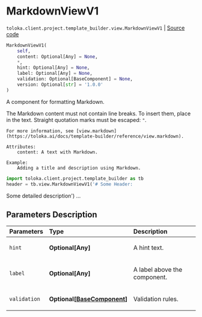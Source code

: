 # MarkdownViewV1
`toloka.client.project.template_builder.view.MarkdownViewV1` | [Source code](https://github.com/Toloka/toloka-kit/blob/v1.2.2/src/client/project/template_builder/view.py#L384)

```python
MarkdownViewV1(
    self,
    content: Optional[Any] = None,
    *,
    hint: Optional[Any] = None,
    label: Optional[Any] = None,
    validation: Optional[BaseComponent] = None,
    version: Optional[str] = '1.0.0'
)
```

A component for formatting Markdown.


The Markdown content must not contain line breaks. To insert them, place `
` in the text.
    Straight quotation marks must be escaped: `"`.

    For more information, see [view.markdown](https://toloka.ai/docs/template-builder/reference/view.markdown).

    Attributes:
        content: A text with Markdown.

    Example:
        Adding a title and description using Markdown.

```python
import toloka.client.project.template_builder as tb
header = tb.view.MarkdownViewV1('# Some Header:
```
Some detailed description')
        ...

## Parameters Description

| Parameters | Type | Description |
| :----------| :----| :-----------|
`hint`|**Optional\[Any\]**|<p>A hint text.</p>
`label`|**Optional\[Any\]**|<p>A label above the component.</p>
`validation`|**Optional\[[BaseComponent](toloka.client.project.template_builder.base.BaseComponent.md)\]**|<p>Validation rules.</p>
